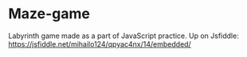 # Maze-game
Labyrinth game made as a part of JavaScript practice.
Up on Jsfiddle:
https://jsfiddle.net/mihailo124/qpyac4nx/14/embedded/

